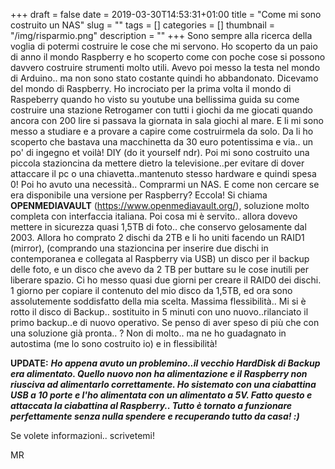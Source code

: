 +++
draft = false
date = 2019-03-30T14:53:31+01:00
title = "Come mi sono costruito un NAS"
slug = ""
tags = []
categories = []
thumbnail = "/img/risparmio.png"
description = ""
+++
Sono sempre alla ricerca della voglia di potermi costruire le cose che mi servono. Ho scoperto da un paio di anno il mondo Raspberry e ho scoperto come con poche cose si possono davvero costruire strumenti molto utili. Avevo poi messo la testa nel mondo di Arduino.. ma non sono stato costante quindi ho abbandonato. Dicevamo del mondo di Raspberry. Ho incrociato per la prima volta il mondo di Raspeberry quando ho visto su youtube una bellissima guida su come costruire una stazione Retrogamer con tutti i giochi da me giocati quando ancora con 200 lire si passava la giornata in sala giochi al mare. E li mi sono messo a studiare e a provare a capire come costruirmela da solo. Da li ho scoperto che bastava una macchinetta da 30 euro potentissima e via.. un po' di ingegno et voilà! DIY (do it yourself ndr). Poi mi sono costruito una piccola stazioncina da mettere dietro la televisione..per evitare di dover attaccare il pc o una chiavetta..mantenuto stesso hardware e quindi spesa 0! Poi ho avuto una necessità.. Comprarmi un NAS. E come non cercare se era disponibile una versione per Raspberry? Eccola! Si chiama **OPENMEDIAVAULT** (https://www.openmediavault.org/), soluzione molto completa con interfaccia italiana. Poi cosa mi è servito.. allora dovevo mettere in sicurezza quasi 1,5TB di foto.. che conservo gelosamente dal 2003. Allora ho comprato 2 dischi da 2TB e li ho uniti facendo un RAID1 (mirror), (comprando una stazioncina per inserire due dischi in contemporanea e collegata al Raspberry via USB) un disco per il backup delle foto, e un disco che avevo da 2 TB per buttare su le cose inutili per liberare spazio. Ci ho messo quasi due giorni per creare il RAID0 dei dischi. 1 giorno per copiare il contenuto del mio disco da 1,5TB, ed ora sono assolutemente soddisfatto della mia scelta. Massima flessibilità.. Mi si è rotto il disco di Backup.. sostituito in 5 minuti con uno nuovo..rilanciato il primo backup..e di nuovo operativo. Se penso di aver speso di più che con una soluzione già pronta.. ? Non di molto.. ma ne ho guadagnato in autostima (me lo sono costruito io) e in flessibilità!

**UPDATE:** ***Ho appena avuto un problemino..il vecchio HardDisk di Backup era alimentato. Quello nuovo non ha alimentazione e il Raspberry non riusciva ad alimentarlo correttamente. Ho sistemato con una ciabattina USB a 10 porte e l'ho alimentata con un alimentato a 5V. Fatto questo e attaccata la ciabattina al Raspberry.. Tutto è tornato a funzionare perfettamente senza nulla spendere e recuperando tutto da casa! :)***

Se volete informazioni.. scrivetemi!

MR
